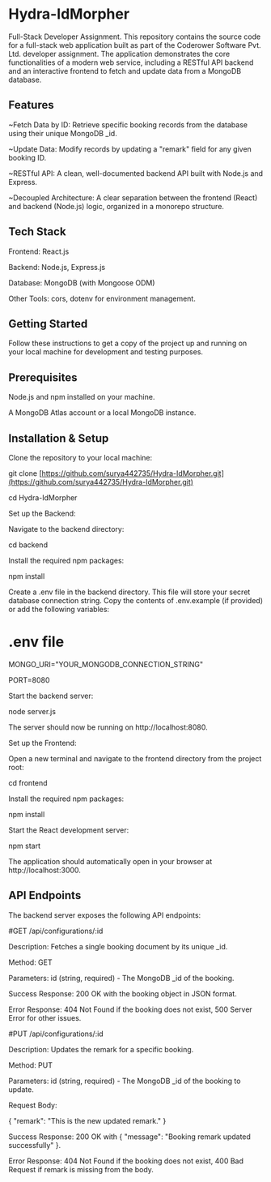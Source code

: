 # Hydra-IdMorpher

Full-Stack Developer Assignment.
This repository contains the source code for a full-stack web application built as part of the Coderower Software Pvt. Ltd. developer assignment. The application demonstrates the core functionalities of a modern web service, including a RESTful API backend and an interactive frontend to fetch and update data from a MongoDB database.

Features
-
~Fetch Data by ID: Retrieve specific booking records from the database using their unique MongoDB _id.

~Update Data: Modify records by updating a "remark" field for any given booking ID.

~RESTful API: A clean, well-documented backend API built with Node.js and Express.

~Decoupled Architecture: A clear separation between the frontend (React) and backend (Node.js) logic, organized in a monorepo structure.

Tech Stack
-
Frontend: React.js

Backend: Node.js, Express.js

Database: MongoDB (with Mongoose ODM)

Other Tools: cors, dotenv for environment management.

Getting Started
-
Follow these instructions to get a copy of the project up and running on your local machine for development and testing purposes.

Prerequisites
-
Node.js and npm installed on your machine.

A MongoDB Atlas account or a local MongoDB instance.

Installation & Setup
-
Clone the repository to your local machine:

git clone [https://github.com/surya442735/Hydra-IdMorpher.git](https://github.com/surya442735/Hydra-IdMorpher.git)

cd Hydra-IdMorpher

Set up the Backend:

Navigate to the backend directory:

cd backend

Install the required npm packages:

npm install

Create a .env file in the backend directory. This file will store your secret database connection string. Copy the contents of .env.example (if provided) or add the following variables:

# .env file
MONGO_URI="YOUR_MONGODB_CONNECTION_STRING"

PORT=8080

Start the backend server:

node server.js

The server should now be running on http://localhost:8080.

Set up the Frontend:

Open a new terminal and navigate to the frontend directory from the project root:

cd frontend

Install the required npm packages:

npm install

Start the React development server:

npm start

The application should automatically open in your browser at http://localhost:3000.

API Endpoints
-
The backend server exposes the following API endpoints:

#GET /api/configurations/:id

Description: Fetches a single booking document by its unique _id.

Method: GET

Parameters: id (string, required) - The MongoDB _id of the booking.

Success Response: 200 OK with the booking object in JSON format.

Error Response: 404 Not Found if the booking does not exist, 500 Server Error for other issues.

#PUT /api/configurations/:id

Description: Updates the remark for a specific booking.

Method: PUT

Parameters: id (string, required) - The MongoDB _id of the booking to update.

Request Body:

{
  "remark": "This is the new updated remark."
}

Success Response: 200 OK with { "message": "Booking remark updated successfully" }.

Error Response: 404 Not Found if the booking does not exist, 400 Bad Request if remark is missing from the body.
